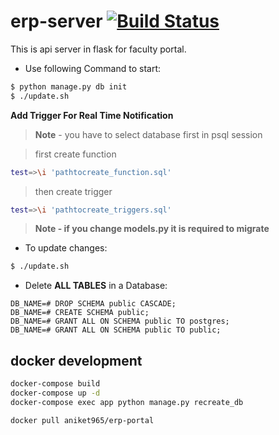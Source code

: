 # erp-server [![Build Status](https://travis-ci.com/Aniket965/erp-server.svg?token=D3fcTy46y2xL1GvHa3f6&branch=master)](https://travis-ci.com/Aniket965/erp-server)
This is api server in flask for faculty portal.


- Use following Command to start:

```sh
$ python manage.py db init
$ ./update.sh
```

**Add Trigger For Real Time Notification**
> **Note** - you have to select database first in psql session

> first create function
```sh
test=>\i 'pathtocreate_function.sql'
```
> then create trigger
```sh
test=>\i 'pathtocreate_triggers.sql'
```

> **Note - if you change models.py it is required to migrate**

- To update changes:

```sh
$ ./update.sh
```


- Delete **ALL TABLES** in a Database:

```
DB_NAME=# DROP SCHEMA public CASCADE;
DB_NAME=# CREATE SCHEMA public;
DB_NAME=# GRANT ALL ON SCHEMA public TO postgres;
DB_NAME=# GRANT ALL ON SCHEMA public TO public;
```

## docker development

```sh
docker-compose build
docker-compose up -d
docker-compose exec app python manage.py recreate_db
```

```sh
docker pull aniket965/erp-portal
```
